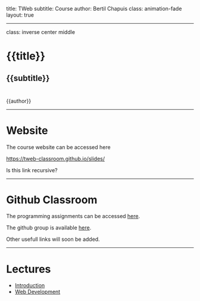 title: TWeb
subtitle: <i class="fas fa-tasks"></i> Course
author: Bertil Chapuis
class: animation-fade
layout: true

<!-- This slide will serve as the base layout for all your slides -->

---

class: inverse center middle

# {{title}}

## {{subtitle}}

<p style="margin-top: 40px">{{author}}</p>

---

# <i class="far fa-file"></i> Website

The course website can be accessed here <i class="fas fa-hand-point-down"></i>

https://tweb-classroom.github.io/slides/

Is this link recursive?

---

# <i class="fab fa-github"></i> Github Classroom

The programming assignments can be accessed <i class="fas fa-hand-point-right"></i>[here](https://classroom.github.com/classrooms/54867215-tweb-classroom).

The github group is available <i class="fas fa-hand-point-right"></i> [here](https://github.com/tweb-classroom).

Other usefull links will soon be added.

---

# <i class="fas fa-tasks"></i> Lectures

- [Introduction](https://tweb-classroom.github.io/slides/01-introduction.html)
- [Web Development](https://tweb-classroom.github.io/slides/02-web-development.html)

